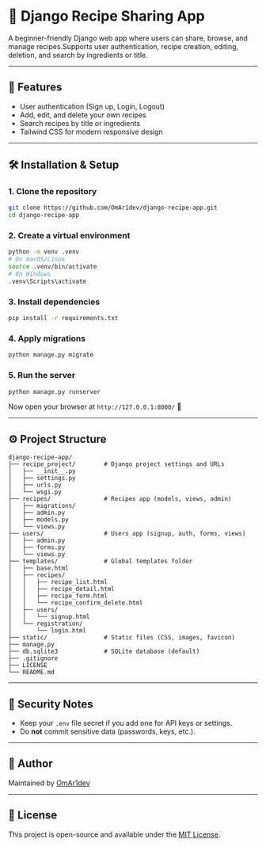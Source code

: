 # 🥘 Django Recipe Sharing App

A beginner-friendly Django web app where users can share, browse, and manage recipes.Supports user authentication, recipe creation, editing, deletion, and search by ingredients or title.

------------------------------------------------------------------------

## 🚀 Features

-   User authentication (Sign up, Login, Logout)
-   Add, edit, and delete your own recipes
-   Search recipes by title or ingredients
-   Tailwind CSS for modern responsive design

------------------------------------------------------------------------

## 🛠️ Installation & Setup

### 1. Clone the repository

``` bash
git clone https://github.com/OmAr1dev/django-recipe-app.git
cd django-recipe-app
```

### 2. Create a virtual environment

``` bash
python -m venv .venv
# On macOS/Linux
source .venv/bin/activate
# On Windows
.venv\Scripts\activate
```

### 3. Install dependencies

``` bash
pip install -r requirements.txt
```

### 4. Apply migrations

``` bash
python manage.py migrate
```

### 5. Run the server

``` bash
python manage.py runserver
```

Now open your browser at `http://127.0.0.1:8000/` 🎉

------------------------------------------------------------------------

## ⚙️ Project Structure

    django-recipe-app/
    ├── recipe_project/        # Django project settings and URLs
    │   ├── __init__.py
    │   ├── settings.py
    │   ├── urls.py
    │   └── wsgi.py
    ├── recipes/               # Recipes app (models, views, admin)
    │   ├── migrations/
    │   ├── admin.py
    │   ├── models.py
    │   └── views.py
    ├── users/                 # Users app (signup, auth, forms, views)
    │   ├── admin.py
    │   ├── forms.py
    │   └── views.py
    ├── templates/             # Global templates folder
    │   ├── base.html
    │   ├── recipes/
    │   │   ├── recipe_list.html
    │   │   ├── recipe_detail.html
    │   │   ├── recipe_form.html
    │   │   └── recipe_confirm_delete.html
    │   ├── users/
    │   │   └── signup.html
    │   └── registration/
    │       └── login.html
    ├── static/                # Static files (CSS, images, favicon)
    ├── manage.py
    ├── db.sqlite3             # SQLite database (default)
    ├── .gitignore
    ├── LICENSE
    └── README.md

------------------------------------------------------------------------

## 🔐 Security Notes

-   Keep your `.env` file secret if you add one for API keys or settings.
-   Do **not** commit sensitive data (passwords, keys, etc.).

------------------------------------------------------------------------

## 👤 Author

Maintained by [OmAr1dev](https://github.com/OmAr1dev/django-recipe-app)

------------------------------------------------------------------------

## 📝 License

This project is open-source and available under the [MIT License](LICENSE).
